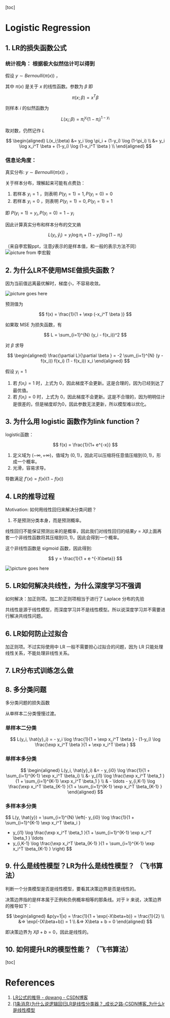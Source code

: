 
[toc]

# Logistic Regression

## 1. LR的损失函数公式

### 统计视角： 根据极大似然估计可以得到

假设 $y \sim Bernoulli(\pi(x))$ ，

其中 $\pi(x)$ 是关于 $x$  的线性函数。参数为 $\beta$ 即

$$
\pi(x;\beta ) = x^T \beta
$$ 

则样本 $i$ 的似然函数为

$$
L(x_i;\beta) = \pi_i^{y_i} (1-\pi_i)^{1-y_i}
$$ 

取对数，仍然记作 $L$ 

$$
\begin{aligned}
    L(x_i;\beta) &= y_i \log \pi_i + (1-y_i) \log (1-\pi_i) \\
    &= y_i \log x_i^T \beta + (1-y_i) \log (1-x_i^T \beta ) \\
\end{aligned}
$$ 

### 信息论角度：

真实分布: $y \sim Bernoulli(\pi(x))$ ，

关于样本分布，理解起来可能有点费劲：
1. 若样本 $y_i = 1$ ，则表明 $P(y_i=1)=1, P(y_i=0)=0$
2. 若样本 $y_i = 0$ ，则表明 $P(y_i=1)=0, P(y_i=1)=1$

即 $P(y_i=1)=y_i, P(y_i=0)=1-y_i$ 

因此计算真实分布和样本分布的交叉熵

$$
L(y_i, \hat{y}_i) = y_i \log \pi_i  + (1-y_i) \log (1 - \pi_i)
$$ 


（来自李宏毅ppt，注意$\hat{y}$表示的是样本值，和一般的表示方法不同）
![picture from 李宏毅](https://gitee.com/EdwardElric_1683260718/picture_bed/raw/master/img/20200428202534.png)

## 2. 为什么LR不使用MSE做损失函数？

因为当前值远离最优解时，梯度小，不容易收敛。

![picture goes here](https://gitee.com/EdwardElric_1683260718/picture_bed/raw/master/img/20200428203810.png)


预测值为

$$
f(x) = \frac{1}{1 + \exp (-x_i^T \beta )}
$$ 

如果取 MSE 为损失函数，有

$$
L = \sum_{i=1}^{N} (y_i - f(x_i))^2
$$ 

对 $\beta$  求导

$$
\begin{aligned}
    \frac{\partial L}{\partial  \beta }  = -2 \sum_{i=1}^{N} (y - f(x_i)) f(x_i) (1 - f(x_i)) x_i
\end{aligned}
$$ 

假设 $y_i=1$ 
1. 若 $f(x_i)=1$ 时，上式为 0，因此梯度不会更新。这是合理的，因为已经到达了最优值。
2. 若 $f(x_i)=0$ 时，上式为 0，因此梯度不会更新。这是不合理的，因为明明估计是很差的，但是梯度却为0，因此参数无法更新，所以模型难以优化。

## 3. 为什么用 logistic 函数作为link function？

logistic函数：

$$
f(x) = \frac{1}{1+ e^{-x}}
$$

1. 定义域为 $(- \infty, + \infty)$，值域为 $(0, 1)$，因此可以压缩将任意值压缩到$(0, 1)$，形成一个概率。
2. 光滑，容易求导。

导数满足 $f'(x) = f(x)(1-f(x))$

## 4. LR的推导过程

Motivation: 如何用线性回归来解决分类问题？

1. 不是预测分类本身，而是预测概率。

线性回归不能保证预测出来的是概率，因此我们对线性回归的结果$y=X\beta$上面再套一个非线性函数将其压缩到$(0,1)$，因此会得到一个概率。

这个非线性函数是 sigmoid 函数，因此得到:

$$
y = \frac{1}{1 + e ^{-X\beta}}
$$

![\picture goes here](https://gitee.com/EdwardElric_1683260718/picture_bed/raw/master/img/20200428210052.png)

## 5. LR如何解决共线性，为什么深度学习不强调

如何解决：加正则项。加二阶正则项相当于进行了 Laplace 分布的先验

共线性是源于线性模型，而深度学习并不是线性模型。所以说深度学习并不需要进行解决共线性问题。

## 6. LR如何防止过拟合

加正则项。不过实际使用中 LR 一般不需要担心过拟合的问题，因为 LR 只能处理线性关系，不能处理非线性关系。

## 7. LR分布式训练怎么做

## 8. 多分类问题

多分类问题的损失函数

从单样本二分类慢慢过渡。

### 单样本二分类

$$
L(y_i, \hat{y}_i) = - y_i \log \frac{1}{1 + \exp x_i^T \beta } - (1-y_i) \log \frac{\exp x_i^T \beta }{1 + \exp x_i^T \beta }
$$ 

### 单样本多分类

$$
\begin{aligned}
L(y_i, \hat{y}_i) &= - y_{i0} \log \frac{1}{1 + \sum_{i=1}^{K-1} \exp x_i^T \beta_i} \\ 
    &- y_{i1} \log \frac{\exp x_i^T \beta_1 }{1 + \sum_{i=1}^{K-1} \exp x_i^T \beta_1 } \\
    & - \ldots - y_{i,K-1} \log \frac{\exp x_i^T \beta_{K-1} }{1 + \sum_{i=1}^{K-1} \exp x_i^T \beta_{K-1} } 
\end{aligned}
$$ 

### 多样本多分类

$$
L(y, \hat{y}) = \sum_{i=1}^{N} 
\left(- y_{i0} \log \frac{1}{1 + \sum_{i=1}^{K-1} \exp x_i^T \beta_i } 
 - y_{i1} \log \frac{\exp x_i^T \beta_1 }{1 + \sum_{i=1}^{K-1} \exp x_i^T \beta_1 } 
     \ldots
 - y_{i,K-1} \log \frac{\exp x_i^T \beta_{K-1} }{1 + \sum_{i=1}^{K-1} \exp x_i^T \beta_{K-1} } \right)
$$ 


## 9. 什么是线性模型？LR为什么是线性模型？ （飞书算法）

判断一个分类模型是否是线性模型，要看其决策边界是否是线性的。

决策边界指的是样本属于正例和负例概率相等的那条线。对于 lr 来说，决策边界的推导如下：

$$
\begin{aligned}
&p(y=1|x) = \frac{1}{1 + \exp(-X\beta+b)} = \frac{1}{2} \\
&=> \exp(-(X\beta+b)) = 1 \\
&=> X\beta + b = 0
\end{aligned}
$$

即决策边界为 $X\beta + b = 0$，因此是线性的。

## 10. 如何提升LR的模型性能？ （飞书算法）



[toc]
# References

1. [LR公式的推导 - dpwang - CSDN博客](https://blog.csdn.net/dpengwang/article/details/86746233)
2. [(1条消息)为什么说逻辑回归LR是线性分类器？_成长之路-CSDN博客_为什么lr是线性模型](https://blog.csdn.net/xfwdxt/article/details/102516650?utm_medium=distribute.pc_relevant_t0.none-task-blog-BlogCommendFromMachineLearnPai2-1.edu_weight&depth_1-utm_source=distribute.pc_relevant_t0.none-task-blog-BlogCommendFromMachineLearnPai2-1.edu_weight)

